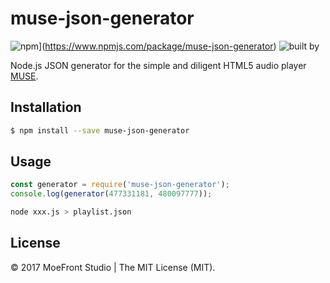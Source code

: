 # muse-json-generator

![npm](https://img.shields.io/npm/v/muse-json-generator.svg?style=flat)](https://www.npmjs.com/package/muse-json-generator)
![built by](https://img.shields.io/badge/built_by-MoeFront-ff69b4.svg)

Node.js JSON generator for the simple and diligent HTML5 audio player [MUSE](https://github.com/moefront/muse).


## Installation

```bash
$ npm install --save muse-json-generator
```

## Usage
```js
const generator = require('muse-json-generator');
console.log(generator(477331181, 480097777));
```

```bash
node xxx.js > playlist.json
```

## License

&copy; 2017 MoeFront Studio | The MIT License (MIT).